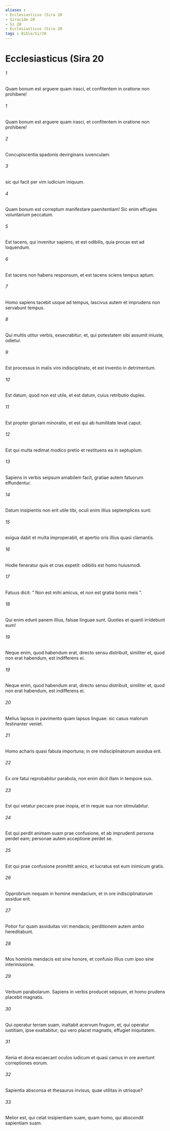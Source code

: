 ```yaml
---
aliases : 
- Ecclesiasticus (Sira 20
- Siracide 20
- Si 20
- Ecclesiasticus (Sira 20
tags : Bible/Si/20
---
```


# Ecclesiasticus (Sira 20

###### 1
Quam bonum est arguere quam irasci, et confitentem in oratione non prohibere!
###### 1
Quam bonum est arguere quam irasci, et confitentem in oratione non prohibere!
###### 2
Concupiscentia spadonis devirginans iuvenculam:
###### 3
sic qui facit per vim iudicium iniquum.
###### 4
Quam bonum est correptum manifestare paenitentiam! Sic enim effugies voluntarium peccatum.
###### 5
Est tacens, qui invenitur sapiens, et est odibilis, quia procax est ad loquendum.
###### 6
Est tacens non habens responsum, et est tacens sciens tempus aptum.
###### 7
Homo sapiens tacebit usque ad tempus, lascivus autem et imprudens non servabunt tempus.
###### 8
Qui multis utitur verbis, exsecrabitur; et, qui potestatem sibi assumit iniuste, odietur.
###### 9
Est processus in malis viro indisciplinato, et est inventio in detrimentum.
###### 10
Est datum, quod non est utile, et est datum, cuius retributio duplex.
###### 11
Est propter gloriam minoratio, et est qui ab humilitate levat caput.
###### 12
Est qui multa redimat modico pretio et restituens ea in septuplum.
###### 13
Sapiens in verbis seipsum amabilem facit, gratiae autem fatuorum effundentur.
###### 14
Datum insipientis non erit utile tibi, oculi enim illius septemplices sunt:
###### 15
exigua dabit et multa improperabit, et apertio oris illius quasi clamantis.
###### 16
Hodie feneratur quis et cras expetit: odibilis est homo huiusmodi.
###### 17
Fatuus dicit: “ Non est mihi amicus, et non est gratia bonis meis ”.
###### 18
Qui enim edunt panem illius, falsae linguae sunt. Quoties et quanti irridebunt eum!
###### 19
Neque enim, quod habendum erat, directo sensu distribuit, similiter et, quod non erat habendum, est indifferens ei.
###### 19
Neque enim, quod habendum erat, directo sensu distribuit, similiter et, quod non erat habendum, est indifferens ei.
###### 20
Melius lapsus in pavimento quam lapsus linguae: sic casus malorum festinanter veniet.
###### 21
Homo acharis quasi fabula importuna; in ore indisciplinatorum assidua erit.
###### 22
Ex ore fatui reprobabitur parabola, non enim dicit illam in tempore suo.
###### 23
Est qui vetatur peccare prae inopia, et in requie sua non stimulabitur.
###### 24
Est qui perdit animam suam prae confusione, et ab imprudenti persona perdet eam; personae autem acceptione perdet se.
###### 25
Est qui prae confusione promittit amico, et lucratus est eum inimicum gratis.
###### 26
Opprobrium nequam in homine mendacium, et in ore indisciplinatorum assidue erit.
###### 27
Potior fur quam assiduitas viri mendacis; perditionem autem ambo hereditabunt.
###### 28
Mos hominis mendacis est sine honore, et confusio illius cum ipso sine intermissione.
###### 29
Verbum parabolarum. Sapiens in verbis producet seipsum, et homo prudens placebit magnatis.
###### 30
Qui operatur terram suam, inaltabit acervum frugum, et, qui operatur iustitiam, ipse exaltabitur; qui vero placet magnatis, effugiet iniquitatem.
###### 31
Xenia et dona excaecant oculos iudicum et quasi camus in ore avertunt correptiones eorum.
###### 32
Sapientia absconsa et thesaurus invisus, quae utilitas in utrisque?
###### 33
Melior est, qui celat insipientiam suam, quam homo, qui abscondit sapientiam suam.
